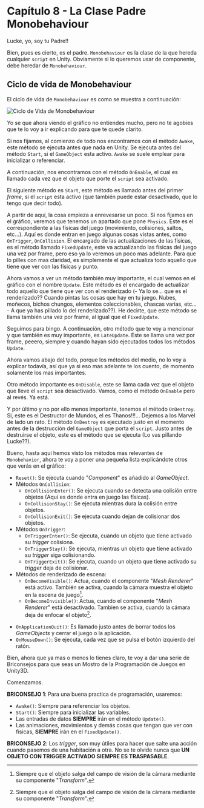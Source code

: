 # Capítulo 8 - La Clase Padre Monobehaviour

Lucke, yo, soy tu Padre!!

Bien, pues es cierto, es el padre. `Monobehaviour` es la clase de la que hereda cualquier `script` en Unity. Obviamente si lo queremos usar de componente, debe heredar de `Monobehaviour`.

  ## Ciclo de vida de Monobehaviour
  
  El ciclo de vida de `Monobehaviour` es como se muestra a continuación:
  
  ![Ciclo de Vida de Monobehaviour](https://i.stack.imgur.com/gmvWn.png)
  
  Yo se que ahora viendo el gráfico no entiendes mucho, pero no te agobies que te lo voy a ir explicando para que te quede clarito.
  
  Si nos fijamos, al comienzo de todo nos encontramos con el método `Awake`, este método se ejecuta antes que nada en Unity. Se ejecuta antes del método `Start`, si el `GameObject` esta activo. `Awake` se suele emplear para inicializar o referenciar.
  
  A continuación, nos encontramos con el método `OnEnable`, el cual es llamado cada vez que el objeto que porte el `script` sea activado.
  
  El siguiente método es `Start`, este método es llamado antes del primer *frame*, si el `script` esta activo (que también puede estar desactivado, que lo tengo que decir todo).
  
  A partir de aquí, la cosa empieza a enrevesarse un poco. Si nos fijamos en el gráfico, veremos que tenemos un apartado que pone `Physics`. Este es el correspondiente a las físicas del juego (movimiento, colisiones, saltos, etc...). Aquí es donde entran en juego algunas cosas vistas  antes, como `OnTrigger`, `OnCollision`. El encargado de las actualizaciones de las físicas, es el método llamado `FixedUpdate`, este va actualizando las físicas del juego una vez por frame, pero eso ya lo veremos un poco mas adelante. Para que lo pilles con mas claridad, es simplemente   el que actualiza todo aquello que tiene que ver con las físicas y punto.
  
  Ahora vamos a ver un método también muy importante, el cual vemos en el gráfico con el nombre `Update`. Este método es el encargado de actualizar todo aquello que tiene que ver con el renderizado (- Ya lo se... que es el renderizado?? Cuando pintas las cosas que hay en tu juego. Nubes,  moñecos, bichos chungos, elementos coleccionables, chascas varias, etc... - A que ya has pillado lo del renderizado??). He decirte, que este método se llama también una vez por frame, al igual que el `FixedUpdate`.
  
  Seguimos para bingo. A continuación, otro método que te voy a mencionar y que también es muy importante, es `LateUpdate`. Este se llama una vez por frame, peeero, siempre y cuando hayan sido ejecutados todos los métodos `Update`.
  
  Ahora vamos abajo del todo, porque los métodos del medio, no lo voy a explicar todavía, así que ya si eso mas adelante te los cuento, de momento solamente los mas importantes.
  
  Otro método importante es `OnDisable`, este se llama cada vez que el objeto que lleve el `script` sea desactivado. Vamos, como el método `OnEnable` pero al revés. Ya está.
  
  Y por último y no por ello menos importante, tenemos el método `OnDestroy`. Si, este es el Destructor de Mundos, el es Thanos!!!... Dejemos a los Marvel de lado un rato. El método `OnDestroy` es ejecutado justo en el momento antes de la destrucción del `GameObject` que porta el `script`.  Justo antes de destruirse el objeto, este es el método que se ejecuta (Lo vas pillando Lucke??).
  
  Bueno, hasta aquí hemos visto los métodos mas relevantes de `Monobehavior`, ahora te voy a poner una pequeña lista explicándote otros que verás en el gráfico:
  - `Reset()`: Se ejecuta cuando "*Component*" es añadido al *GameObject*.
  - Métodos `OnCollision`:
    - `OnCollisionEnter()`: Se ejecuta cuando se detecta una colisión entre objetos (Aquí es donde entra en juego las físicas).
    - `OnCollisionStay()`: Se ejecuta mientras dura la colisión entre objetos.
    - `OnCollisionExit()`: Se ejecuta cuando dejan de colisionar dos objetos.
  - Métodos `OnTrigger`:
    - `OnTriggerEnter()`: Se ejecuta, cuando un objeto que tiene activado su *trigger* colisiona.
    - `OnTriggerStay()`: Se ejecuta, mientras un objeto que tiene activado su *trigger* siga colisionando.
    - `OnTriggerExit()`: Se ejecuta, cuando un objeto que tiene activado su *trigger* deja de colisionar.
  - Métodos de renderizado de escena:
    - `OnBecomeVisible()`: Actua, cuando el componente "*Mesh Renderer*" está activo. También se activa, cuando la cámara muestra el objeto en la escena de juego[^1].
    - `OnBecomeInvisible()`: Actua, cuando el componente "*Mesh Renderer*" está desactivado. Tambien se activa, cuando la cámara deja de enfocar el objeto[^1].
  [^1]: Siempre que el objeto salga del campo de visión de la cámara mediante su componente "*Transform*".
  - `OnApplicationQuit()`: Es llamado justo antes de borrar todos los *GameObjects* y cerrar el juego o la aplicación.
  - `OnMouseDown()`: Se ejecuta, cada vez que se pulsa el botón izquierdo del ratón.
  
  Bien, ahora que ya mas o menos lo tienes claro, te voy a dar una serie de Briconsejos para que seas un Mostro de la Programación de Juegos en Unity3D.
  
  Comenzamos.
  
  **BRICONSEJO 1**: 
  Para una buena practica de programación, usaremos:
  - `Awake()`: Siempre para referenciar los objetos.
  - `Start()`: Siempre para inicializar las variables.
  - Las entradas de datos **SIEMPRE** irán en el método `Update()`.
  - Las animaciones, movimientos y demás cosas que tengan que ver con físicas, **SIEMPRE** irán en el `FixedUpdate()`.
  
  **BRICONSEJO 2**:
  Los *trigger*, son muy útiles para hacer que salte una acción cuando pasemos de una habitación a otra.
  No se te olvide nunca que **UN OBJETO CON TRIGGER ACTIVADO SIEMPRE ES TRASPASABLE**.  